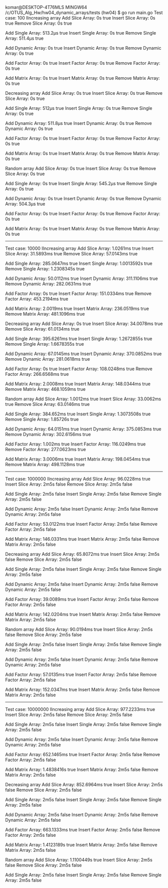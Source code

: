 komar@DESKTOP-4T76MLS MINGW64 /c/OTUS_Alg_Hw/hw04_dynamic_arrays/tests (hw04)
$ go run main.go
Test case: 100
IIncreasing array
Add Slice Array: 0s true
Insert Slice Array: 0s true
Remove Slice Array: 0s true

Add Single Array: 513.2µs true
Insert Single Array: 0s true
Remove Single Array: 511.4µs true

Add Dynamic Array: 0s true
Insert Dynamic Array: 0s true
Remove Dynamic Array: 0s true

Add Factor Array: 0s true
Insert Factor Array: 0s true
Remove Factor Array: 0s true

Add Matrix Array: 0s true
Insert Matrix Array: 0s true
Remove Matrix Array: 0s true

Decreasing array
Add Slice Array: 0s true
Insert Slice Array: 0s true
Remove Slice Array: 0s true

Add Single Array: 512µs true
Insert Single Array: 0s true
Remove Single Array: 0s true

Add Dynamic Array: 511.8µs true
Insert Dynamic Array: 0s true
Remove Dynamic Array: 0s true

Add Factor Array: 0s true
Insert Factor Array: 0s true
Remove Factor Array: 0s true

Add Matrix Array: 0s true
Insert Matrix Array: 0s true
Remove Matrix Array: 0s true

Random array
Add Slice Array: 0s true
Insert Slice Array: 0s true
Remove Slice Array: 0s true

Add Single Array: 0s true
Insert Single Array: 545.2µs true
Remove Single Array: 0s true

Add Dynamic Array: 0s true
Insert Dynamic Array: 0s true
Remove Dynamic Array: 504.3µs true

Add Factor Array: 0s true
Insert Factor Array: 0s true
Remove Factor Array: 0s true

Add Matrix Array: 0s true
Insert Matrix Array: 0s true
Remove Matrix Array: 0s true

------------------------------
Test case: 10000
IIncreasing array
Add Slice Array: 1.0261ms true
Insert Slice Array: 31.5893ms true
Remove Slice Array: 57.0143ms true

Add Single Array: 285.0647ms true
Insert Single Array: 1.0013592s true
Remove Single Array: 1.2308345s true

Add Dynamic Array: 50.0112ms true
Insert Dynamic Array: 311.1106ms true
Remove Dynamic Array: 282.0631ms true

Add Factor Array: 0s true
Insert Factor Array: 151.0334ms true
Remove Factor Array: 453.2194ms true

Add Matrix Array: 2.0019ms true
Insert Matrix Array: 236.0519ms true
Remove Matrix Array: 481.1096ms true

Decreasing array
Add Slice Array: 0s true
Insert Slice Array: 34.0078ms true
Remove Slice Array: 61.0134ms true

Add Single Array: 395.6261ms true
Insert Single Array: 1.2672855s true
Remove Single Array: 1.6678355s true

Add Dynamic Array: 67.0145ms true
Insert Dynamic Array: 370.0852ms true
Remove Dynamic Array: 281.0618ms true

Add Factor Array: 0s true
Insert Factor Array: 108.0248ms true
Remove Factor Array: 266.6568ms true

Add Matrix Array: 2.0008ms true
Insert Matrix Array: 148.0344ms true
Remove Matrix Array: 468.1059ms true

Random array
Add Slice Array: 1.0012ms true
Insert Slice Array: 33.0062ms true
Remove Slice Array: 63.0146ms true

Add Single Array: 384.652ms true
Insert Single Array: 1.3073508s true
Remove Single Array: 1.85726s true

Add Dynamic Array: 64.0151ms true
Insert Dynamic Array: 375.0853ms true
Remove Dynamic Array: 302.6156ms true

Add Factor Array: 1.002ms true
Insert Factor Array: 116.0249ms true
Remove Factor Array: 277.0623ms true

Add Matrix Array: 3.0006ms true
Insert Matrix Array: 198.0454ms true
Remove Matrix Array: 498.1128ms true

------------------------------
Test case: 1000000
IIncreasing array
Add Slice Array: 96.0228ms true
Insert Slice Array: 2m5s false
Remove Slice Array: 2m5s false

Add Single Array: 2m5s false
Insert Single Array: 2m5s false
Remove Single Array: 2m5s false

Add Dynamic Array: 2m5s false
Insert Dynamic Array: 2m5s false
Remove Dynamic Array: 2m5s false

Add Factor Array: 53.0122ms true
Insert Factor Array: 2m5s false
Remove Factor Array: 2m5s false

Add Matrix Array: 146.0331ms true
Insert Matrix Array: 2m5s false
Remove Matrix Array: 2m5s false

Decreasing array
Add Slice Array: 65.8072ms true
Insert Slice Array: 2m5s false
Remove Slice Array: 2m5s false

Add Single Array: 2m5s false
Insert Single Array: 2m5s false
Remove Single Array: 2m5s false

Add Dynamic Array: 2m5s false
Insert Dynamic Array: 2m5s false
Remove Dynamic Array: 2m5s false

Add Factor Array: 39.0089ms true
Insert Factor Array: 2m5s false
Remove Factor Array: 2m5s false

Add Matrix Array: 142.0204ms true
Insert Matrix Array: 2m5s false
Remove Matrix Array: 2m5s false

Random array
Add Slice Array: 90.0194ms true
Insert Slice Array: 2m5s false
Remove Slice Array: 2m5s false

Add Single Array: 2m5s false
Insert Single Array: 2m5s false
Remove Single Array: 2m5s false

Add Dynamic Array: 2m5s false
Insert Dynamic Array: 2m5s false
Remove Dynamic Array: 2m5s false

Add Factor Array: 57.0135ms true
Insert Factor Array: 2m5s false
Remove Factor Array: 2m5s false

Add Matrix Array: 152.0347ms true
Insert Matrix Array: 2m5s false
Remove Matrix Array: 2m5s false

------------------------------
Test case: 10000000
IIncreasing array
Add Slice Array: 977.2233ms true
Insert Slice Array: 2m5s false
Remove Slice Array: 2m5s false

Add Single Array: 2m5s false
Insert Single Array: 2m5s false
Remove Single Array: 2m5s false

Add Dynamic Array: 2m5s false
Insert Dynamic Array: 2m5s false
Remove Dynamic Array: 2m5s false

Add Factor Array: 652.1465ms true
Insert Factor Array: 2m5s false
Remove Factor Array: 2m5s false

Add Matrix Array: 1.4838416s true
Insert Matrix Array: 2m5s false
Remove Matrix Array: 2m5s false

Decreasing array
Add Slice Array: 852.6964ms true
Insert Slice Array: 2m5s false
Remove Slice Array: 2m5s false

Add Single Array: 2m5s false
Insert Single Array: 2m5s false
Remove Single Array: 2m5s false

Add Dynamic Array: 2m5s false
Insert Dynamic Array: 2m5s false
Remove Dynamic Array: 2m5s false

Add Factor Array: 663.1333ms true
Insert Factor Array: 2m5s false
Remove Factor Array: 2m5s false

Add Matrix Array: 1.4123189s true
Insert Matrix Array: 2m5s false
Remove Matrix Array: 2m5s false

Random array
Add Slice Array: 1.1100449s true
Insert Slice Array: 2m5s false
Remove Slice Array: 2m5s false

Add Single Array: 2m5s false
Insert Single Array: 2m5s false
 Remove Single Array: 2m5s false

